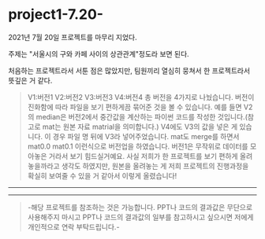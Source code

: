 # project1-7.20-

2021년 7월 20일 프로젝트를 마무리 지었다.

주제는 "서울시의 구와 카페 사이의 상관관계"정도라 보면 된다.

처음하는 프로젝트라서 서툰 점은 많았지만, 팀원끼리 열심히 뭉쳐서 한 프로젝트라서 뜻깊은 거 같다.




>V1:버전1
>V2:버전2
>V3:버전3
>V4:버전4
>총 버전을 4가지로 나눴습니다.
>버전이 진화함에 따라 파일을 보기 편하게끔 묶어준 것을 볼 수 있습니다.
>예를 들면 V2의 median은 버전2에서 중간값을 계산하는 파이썬 코드를 작성한 것입니다.(참고로 mat는 원본 자료 matrial을 의미합니다.)
>V4에도 V3의 값을 넣은 게 있습니다. 이 경우 파일 명 뒤에 V3라 넣어주었습니다.
>mat도 merge를 하면서 mat0.0 mat0.1 이런식으로 버전업을 하였습니다.
>버전1은 무작위로 데이터를 모아놓은 거라서 보기 힘드실거예요.
>사실 저희가 한 프로젝트를 보기 편하게 올려놓을까라고 생각도 하였지만,
>원본을 올려놓는 게 저희 프로젝트의 진행과정을 확실히 보여줄 수 있을 거 같아서 이렇게 올렸습니다!


---------------------------------------------------------------------------------------------------
---------------------------------------------------------------------------------------------------



>-해당 프로젝트를 참조하는 것은 가능합니다. PPT나 코드의 결과값은 무단으로 사용해주지 마시고 PPT나 코드의 결과값의 일부를 참고하시고 싶으시면 저에게 개인적으로 연락 부탁드립니다.-
